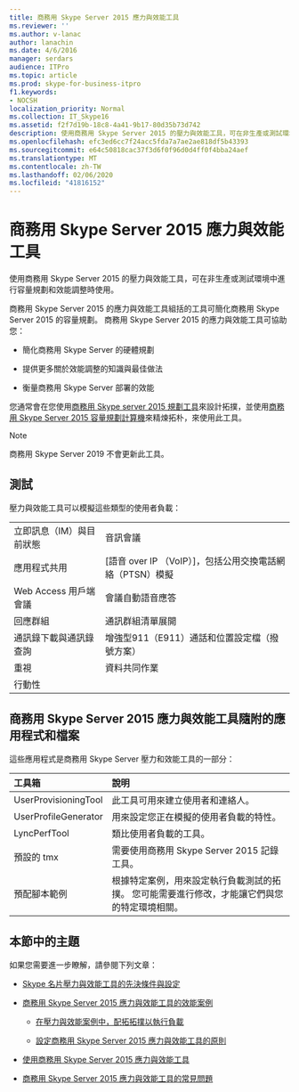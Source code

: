 ```yaml
---
title: 商務用 Skype Server 2015 應力與效能工具
ms.reviewer: ''
ms.author: v-lanac
author: lanachin
ms.date: 4/6/2016
manager: serdars
audience: ITPro
ms.topic: article
ms.prod: skype-for-business-itpro
f1.keywords:
- NOCSH
localization_priority: Normal
ms.collection: IT_Skype16
ms.assetid: f2f7d19b-18c8-4a41-9b17-80d35b73d742
description: 使用商務用 Skype Server 2015 的壓力與效能工具，可在非生產或測試環境中進行容量規劃和效能調整時使用。
ms.openlocfilehash: efc3ed6cc7f24acc5fda7a7ae2ae818df5b43393
ms.sourcegitcommit: e64c50818cac37f3d6f0f96d0d4ff0f4bba24aef
ms.translationtype: MT
ms.contentlocale: zh-TW
ms.lasthandoff: 02/06/2020
ms.locfileid: "41816152"
---
```

# <a name="skype-for-business-server-2015-stress-and-performance-tool"></a>商務用 Skype Server 2015 應力與效能工具
 
使用商務用 Skype Server 2015 的壓力與效能工具，可在非生產或測試環境中進行容量規劃和效能調整時使用。
  
商務用 Skype Server 2015 的應力與效能工具組括的工具可簡化商務用 Skype Server 2015 的容量規劃。 商務用 Skype Server 2015 的應力與效能工具可協助您：
  
- 簡化商務用 Skype Server 的硬體規劃
    
- 提供更多關於效能調整的知識與最佳做法
    
- 衡量商務用 Skype Server 部署的效能
    
您通常會在您使用[商務用 Skype server 2015 規劃工具](../../management-tools/planning-tool/planning-tool.md)來設計拓撲，並使用[商務用 Skype Server 2015 容量規劃計算機](../../management-tools/capacity-planning-calculator.md)來精煉拓朴，來使用此工具。 

> [!NOTE]
> 商務用 Skype Server 2019 不會更新此工具。
  
## <a name="tests"></a>測試

壓力與效能工具可以模擬這些類型的使用者負載：
  
|||
|:-----|:-----|
|立即訊息（IM）與目前狀態  <br/> |音訊會議  <br/> |
|應用程式共用  <br/> |[語音 over IP （VoIP）]，包括公用交換電話網絡（PTSN）模擬  <br/> |
|Web Access 用戶端會議  <br/> |會議自動語音應答  <br/> |
|回應群組  <br/> |通訊群組清單展開  <br/> |
|通訊錄下載與通訊錄查詢  <br/> |增強型911（E911）通話和位置設定檔（撥號方案）  <br/> |
|重視  <br/> |資料共同作業  <br/> |
|行動性  <br/> ||
   
## <a name="applications-and-files-included-with-the-skype-for-business-server-2015-stress-and-performance-tool"></a>商務用 Skype Server 2015 應力與效能工具隨附的應用程式和檔案

這些應用程式是商務用 Skype Server 壓力和效能工具的一部分：
  
|**工具箱**|**說明**|
|:-----|:-----|
|UserProvisioningTool  <br/> |此工具可用來建立使用者和連絡人。  <br/> |
|UserProfileGenerator  <br/> |用來設定您正在模擬的使用者負載的特性。  <br/> |
|LyncPerfTool  <br/> |類比使用者負載的工具。  <br/> |
|預設的 tmx  <br/> |需要使用商務用 Skype Server 2015 記錄工具。  <br/> |
|預配腳本範例  <br/> |根據特定案例，用來設定執行負載測試的拓撲。 您可能需要進行修改，才能讓它們與您的特定環境相關。  <br/> |
   
## <a name="topics-in-this-section"></a>本節中的主題

如果您需要進一步瞭解，請參閱下列文章：
  
- [Skype 名片壓力與效能工具的先決條件與設定](prerequisites-and-setup.md)
    
- [商務用 Skype Server 2015 應力與效能工具的效能案例](scenarios.md)
    
  - [在壓力與效能案例中，配拓拓撲以執行負載](provisioning-the-topology-to-run-load.md)
    
  - [設定商務用 Skype Server 2015 應力與效能工具的原則](configuring-policies.md)
    
- [使用商務用 Skype Server 2015 應力與效能工具](using-the-tool.md)
    
- [商務用 Skype Server 2015 應力與效能工具的常見問題](faq.md)
    

